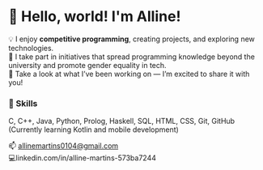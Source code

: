 # 👋 Hello, world! I'm Alline! 

💡 I enjoy **competitive programming**, creating projects, and exploring new technologies.  
🌱 I take part in initiatives that spread programming knowledge beyond the university and promote gender equality in tech.  
📂 Take a look at what I’ve been working on — I’m excited to share it with you!

### 🔧 Skills  
C, C++, Java, Python, Prolog, Haskell, SQL, HTML, CSS, Git, GitHub  
(Currently learning Kotlin and mobile development)

📫 allinemartins0104@gmail.com  
💻linkedin.com/in/alline-martins-573ba7244
